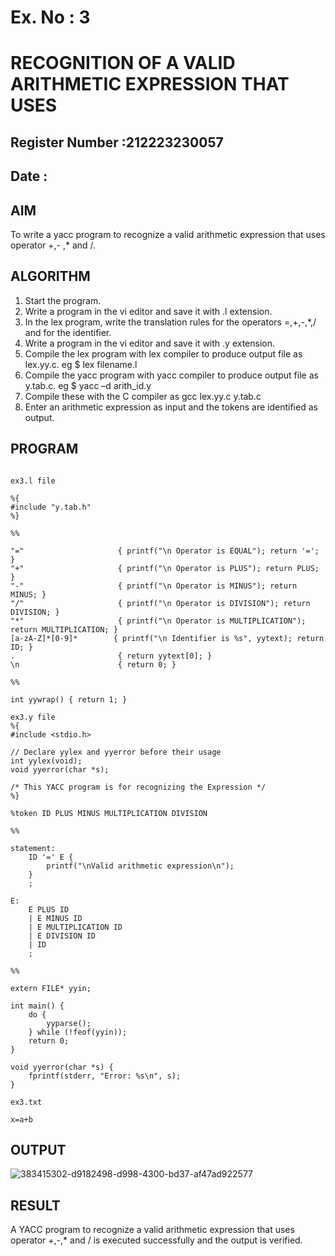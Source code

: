 # Ex. No : 3	
# RECOGNITION OF A VALID ARITHMETIC EXPRESSION THAT USES
## Register Number :212223230057
## Date : 

## AIM   
To write a yacc program to recognize a valid arithmetic expression that uses operator +,- ,* and /.

## ALGORITHM
1.	Start the program.
2.	Write a program in the vi editor and save it with .l extension.
3.	In the lex program, write the translation rules for the operators =,+,-,*,/ and for the identifier.
4.	Write a program in the vi editor and save it with .y extension.
5.	Compile the lex program with lex compiler to produce output file as lex.yy.c. eg $ lex filename.l
6.	Compile the yacc program with yacc compiler to produce output file as y.tab.c. eg $ yacc –d arith_id.y
7.	Compile these with the C compiler as gcc lex.yy.c y.tab.c
8.	Enter an arithmetic expression as input and the tokens are identified as output.

## PROGRAM
```

ex3.l file

%{
#include "y.tab.h"
%}

%% 

"="                     { printf("\n Operator is EQUAL"); return '='; } 
"+"                     { printf("\n Operator is PLUS"); return PLUS; }
"-"                     { printf("\n Operator is MINUS"); return MINUS; }
"/"                     { printf("\n Operator is DIVISION"); return DIVISION; }
"*"                     { printf("\n Operator is MULTIPLICATION"); return MULTIPLICATION; } 
[a-zA-Z]*[0-9]*        { printf("\n Identifier is %s", yytext); return ID; }
.                       { return yytext[0]; }
\n                      { return 0; }

%% 

int yywrap() { return 1; }

ex3.y file
%{
#include <stdio.h>

// Declare yylex and yyerror before their usage
int yylex(void);
void yyerror(char *s);

/* This YACC program is for recognizing the Expression */
%}

%token ID PLUS MINUS MULTIPLICATION DIVISION

%% 

statement: 
    ID '=' E {
        printf("\nValid arithmetic expression\n");
    }
    ;

E: 
    E PLUS ID
    | E MINUS ID
    | E MULTIPLICATION ID
    | E DIVISION ID
    | ID
    ;

%% 

extern FILE* yyin; 

int main() {
    do {
        yyparse();
    } while (!feof(yyin)); 
    return 0; 
}

void yyerror(char *s) { 
    fprintf(stderr, "Error: %s\n", s); 
}

ex3.txt

x=a+b
```


## OUTPUT 

![383415302-d9182498-d998-4300-bd37-af47ad922577](https://github.com/user-attachments/assets/02955711-694e-4de7-87b7-da383f40ad47)
## RESULT
A YACC program to recognize a valid arithmetic expression that uses operator +,-,* and / is executed successfully and the output is verified.
